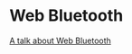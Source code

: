 # Web Bluetooth

[A talk about Web Bluetooth](https://thegecko.github.io?https://raw.githubusercontent.com/thegecko/web-bluetooth/master/deck.md)
